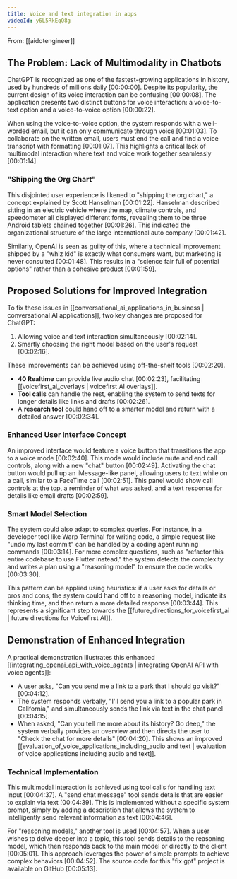 ```yaml
---
title: Voice and text integration in apps
videoId: y6L5RkEqQ8g
---
```


From: [[aidotengineer]] <br/> 

## The Problem: Lack of Multimodality in Chatbots

ChatGPT is recognized as one of the fastest-growing applications in history, used by hundreds of millions daily <a class="yt-timestamp" data-t="00:00:00">[00:00:00]</a>. Despite its popularity, the current design of its voice interaction can be confusing <a class="yt-timestamp" data-t="00:00:08">[00:00:08]</a>. The application presents two distinct buttons for voice interaction: a voice-to-text option and a voice-to-voice option <a class="yt-timestamp" data-t="00:00:22">[00:00:22]</a>.

When using the voice-to-voice option, the system responds with a well-worded email, but it can only communicate through voice <a class="yt-timestamp" data-t="00:01:03">[00:01:03]</a>. To collaborate on the written email, users must end the call and find a voice transcript with formatting <a class="yt-timestamp" data-t="00:01:07">[00:01:07]</a>. This highlights a critical lack of multimodal interaction where text and voice work together seamlessly <a class="yt-timestamp" data-t="00:01:14">[00:01:14]</a>.

### "Shipping the Org Chart"

This disjointed user experience is likened to "shipping the org chart," a concept explained by Scott Hanselman <a class="yt-timestamp" data-t="00:01:22">[00:01:22]</a>. Hanselman described sitting in an electric vehicle where the map, climate controls, and speedometer all displayed different fonts, revealing them to be three Android tablets chained together <a class="yt-timestamp" data-t="00:01:26">[00:01:26]</a>. This indicated the organizational structure of the large international auto company <a class="yt-timestamp" data-t="00:01:42">[00:01:42]</a>.

Similarly, OpenAI is seen as guilty of this, where a technical improvement shipped by a "whiz kid" is exactly what consumers want, but marketing is never consulted <a class="yt-timestamp" data-t="00:01:48">[00:01:48]</a>. This results in a "science fair full of potential options" rather than a cohesive product <a class="yt-timestamp" data-t="00:01:59">[00:01:59]</a>.

## Proposed Solutions for Improved Integration

To fix these issues in [[conversational_ai_applications_in_business | conversational AI applications]], two key changes are proposed for ChatGPT:
1.  Allowing voice and text interaction simultaneously <a class="yt-timestamp" data-t="00:02:14">[00:02:14]</a>.
2.  Smartly choosing the right model based on the user's request <a class="yt-timestamp" data-t="00:02:16">[00:02:16]</a>.

These improvements can be achieved using off-the-shelf tools <a class="yt-timestamp" data-t="00:02:20">[00:02:20]</a>.
*   **40 Realtime** can provide live audio chat <a class="yt-timestamp" data-t="00:02:23">[00:02:23]</a>, facilitating [[voicefirst_ai_overlays | voicefirst AI overlays]].
*   **Tool calls** can handle the rest, enabling the system to send texts for longer details like links and drafts <a class="yt-timestamp" data-t="00:02:26">[00:02:26]</a>.
*   A **research tool** could hand off to a smarter model and return with a detailed answer <a class="yt-timestamp" data-t="00:02:34">[00:02:34]</a>.

### Enhanced User Interface Concept

An improved interface would feature a voice button that transitions the app to a voice mode <a class="yt-timestamp" data-t="00:02:40">[00:02:40]</a>. This mode would include mute and end call controls, along with a new "chat" button <a class="yt-timestamp" data-t="00:02:49">[00:02:49]</a>. Activating the chat button would pull up an iMessage-like panel, allowing users to text while on a call, similar to a FaceTime call <a class="yt-timestamp" data-t="00:02:51">[00:02:51]</a>. This panel would show call controls at the top, a reminder of what was asked, and a text response for details like email drafts <a class="yt-timestamp" data-t="00:02:59">[00:02:59]</a>.

### Smart Model Selection

The system could also adapt to complex queries. For instance, in a developer tool like Warp Terminal for writing code, a simple request like "undo my last commit" can be handled by a coding agent running commands <a class="yt-timestamp" data-t="00:03:14">[00:03:14]</a>. For more complex questions, such as "refactor this entire codebase to use Flutter instead," the system detects the complexity and writes a plan using a "reasoning model" to ensure the code works <a class="yt-timestamp" data-t="00:03:30">[00:03:30]</a>.

This pattern can be applied using heuristics: if a user asks for details or pros and cons, the system could hand off to a reasoning model, indicate its thinking time, and then return a more detailed response <a class="yt-timestamp" data-t="00:03:44">[00:03:44]</a>. This represents a significant step towards the [[future_directions_for_voicefirst_ai | future directions for Voicefirst AI]].

## Demonstration of Enhanced Integration

A practical demonstration illustrates this enhanced [[integrating_openai_api_with_voice_agents | integrating OpenAI API with voice agents]]:
*   A user asks, "Can you send me a link to a park that I should go visit?" <a class="yt-timestamp" data-t="00:04:12">[00:04:12]</a>.
*   The system responds verbally, "I'll send you a link to a popular park in California," and simultaneously sends the link via text in the chat panel <a class="yt-timestamp" data-t="00:04:15">[00:04:15]</a>.
*   When asked, "Can you tell me more about its history? Go deep," the system verbally provides an overview and then directs the user to "Check the chat for more details" <a class="yt-timestamp" data-t="00:04:20">[00:04:20]</a>. This shows an improved [[evaluation_of_voice_applications_including_audio and text | evaluation of voice applications including audio and text]].

### Technical Implementation

This multimodal interaction is achieved using tool calls for handling text input <a class="yt-timestamp" data-t="00:04:37">[00:04:37]</a>. A "send chat message" tool sends details that are easier to explain via text <a class="yt-timestamp" data-t="00:04:39">[00:04:39]</a>. This is implemented without a specific system prompt, simply by adding a description that allows the system to intelligently send relevant information as text <a class="yt-timestamp" data-t="00:04:46">[00:04:46]</a>.

For "reasoning models," another tool is used <a class="yt-timestamp" data-t="00:04:57">[00:04:57]</a>. When a user wishes to delve deeper into a topic, this tool sends details to the reasoning model, which then responds back to the main model or directly to the client <a class="yt-timestamp" data-t="00:05:01">[00:05:01]</a>. This approach leverages the power of simple prompts to achieve complex behaviors <a class="yt-timestamp" data-t="00:04:52">[00:04:52]</a>. The source code for this "fix gpt" project is available on GitHub <a class="yt-timestamp" data-t="00:05:13">[00:05:13]</a>.